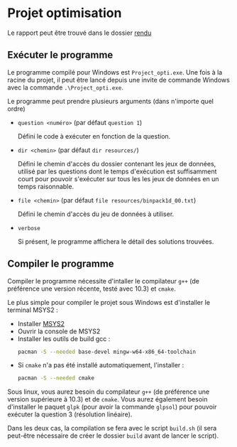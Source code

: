 # Projet optimisation
 
Le rapport peut être trouvé dans le dossier [rendu](rendu/rendu.pdf)

## Exécuter le programme

Le programme compilé pour Windows est `Project_opti.exe`. Une fois à la racine du projet, il peut être lancé depuis une invite de commande Windows avec la commande `.\Project_opti.exe`.

Le programme peut prendre plusieurs arguments (dans n'importe quel ordre)

- `question <numéro>` (par défaut `question 1`)
  
  Défini le code à exécuter en fonction de la question.

- `dir <chemin>` (par défaut `dir resources/`)
  
  Défini le chemin d'accès du dossier contenant les jeux de données, utilisé par les questions dont le temps d'exécution est suffisamment court pour pouvoir s'exécuter sur tous les les jeux de données en un temps raisonnable.

- `file <chemin>` (par défaut `file resources/binpack1d_00.txt`)
  
  Défini le chemin d'accès du jeu de données à utiliser.

- `verbose`
  
  Si présent, le programme affichera le détail des solutions trouvées.

## Compiler le programme

Compiler le programme nécessite d'intaller le compilateur `g++` (de préférence une version récente, testé avec 10.3) et `cmake`.

Le plus simple pour compiler le projet sous Windows est d'installer le terminal MSYS2 :

- Installer [MSYS2](https://www.msys2.org/)
- Ouvrir la console de MSYS2
- Installer les outils de build gcc :
    ```bash
    pacman -S --needed base-devel mingw-w64-x86_64-toolchain
    ```
- Si `cmake` n'a pas été installé automatiquement, l'installer :
    ```bash
    pacman -S --needed cmake
    ```

Sous linux, vous aurez besoin du compilateur `g++` (de préférence une version supérieure à 10.3) et de `cmake`. Vous aurez également besoin d'installer le paquet `glpk` (pour avoir la commande `glpsol`) pour pouvoir exécuter la question 3 (résolution linéaire).

Dans les deux cas, la compilation se fera avec le script `build.sh` (il sera peut-être nécessaire de créer le dossier `build` avant de lancer le script).